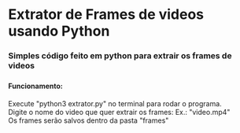 # Extrator de Frames de videos usando Python
<h3>Simples código feito em python para extrair os frames de videos<h3>

<h4>Funcionamento:</h4>
Execute "python3 extrator.py" no terminal para rodar o programa.<br>
Digite o nome do video que quer extrair os frames: Ex.: "video.mp4"<br>
Os frames serão salvos dentro da pasta "frames"


